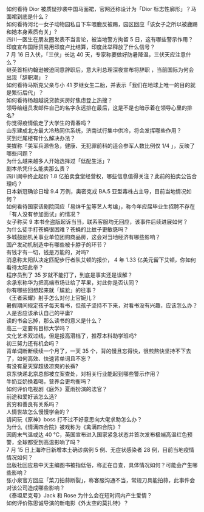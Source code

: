 如何看待 Dior 被质疑抄袭中国马面裙，官网还称设计为「Dior 标志性廓形」？马面裙到底是什么？  
如何看待河北一女子动物园私自下车喂鹿反被踢，园区回应「该女子之所以被鹿踢和她本身素质有关」?  
四川一医生在朋友圈发表不当言论，被当地警方拘留 5 日，这有哪些警示作用？  
印度宣布国际贸易用印度卢比结算，印度此举释放了什么信号？  
7 月 16 日入伏，「三伏」长达 40 天，专家称要做好防暑降温，三伏天应注意什么？  
继英首相约翰逊被迫同意辞职后，意大利总理深夜宣布将辞职 ，当前国际为何会出现「辞职潮」？  
如何看待马斯克父亲与小 41 岁继女生二胎，并表示「我们在地球上唯一的目的就是繁衍后代」？  
如何看待杨超越说贷款买房好焦虑登上热搜？  
领导给组员发邮件自己的名字永远排在最后，这是不是也暗示着在领导心里的排名?  
你觉得疫情偷走了大学生的青春吗？  
山东建成北方最大冷热同供系统，济南试行集中供冷，将会发挥哪些作用？  
买到烂尾楼有什么解决办法？  
美媒称「美军兵源告急，健康、无犯罪前科的适合参军人数比例仅 1/4 」，反映了哪些问题？  
为什么越来越多人开始选择过「低配生活」?  
剧本杀凭什么能卖那么贵？  
四川阆中终止起价 1.8 亿拍卖食堂经营权，哪些信息值得关注？此前的拍卖公告合理吗？  
日本新冠确诊日增 9.4 万例，奥密克戎 BA.5 亚型毒株占主导，目前当地情况如何？  
如何看待国家话剧院回应「易烊千玺等艺人考编」，称今年应届毕业生招聘不存在「有人没有参加面试」的情况？  
女子称买 9 本书全盗版起诉当当，联系客服均无回应，该事件后续进展如何？  
为什么徒手打苍蝇很困难？苍蝇的比蚊子更敏感吗？  
多城鼓励机关事业单位团购商品房，这会对当地经济有哪些影响？  
国产发动机制造中有哪些被卡脖子的环节？  
有钱才有一切，钱是万能的，对吗?  
消息称太阳队决定匹配步行者队艾顿的报价， 4 年 1.33 亿美元留下艾顿，你如何看待太阳此举？  
程序员到了 35 岁就不能打了，到底是事实还是误解？  
余承东称华为把高端市场让给了苹果，对此你是否认同？  
你有哪些回想起来就「尴尬」的往事？  
《王者荣耀》射手怎么对付上官婉儿？  
暑假期间规定孩子每天看书，但孩子坚持不下来，对看书没有兴趣，应该怎么办？  
人是否应该承认自己的平庸?  
读的书会忘掉，那么读书的意义是什么？  
高三一定要有目标大学吗？  
文化艺术双过线，但是报高滑档了，推荐本科助学班吗?  
初三努力还有机会吗？  
背单词断断续续一个月了，一天 35 个，背的慢且忘得快，很煎熬快坚持不下去了，如何高效、快速背单词且不忘？  
有没有夏天穿超级凉爽的长裤?  
京东快递北京总部被立案查处，对相关行业能起到哪些警示作用？  
牛奶豆奶换着喝，营养会更均衡吗？  
如何评价电视剧《庭外》夏雨扮演的法官？  
前途和爱好该怎么选?  
贫穷和善良有关系吗？  
人情世故怎么慢慢学会的？  
请问玩《原神》boss 打不过不好意思向大佬求助怎么办？  
为什么《情满四合院》被戏称为《禽满四合院》?  
因周末气温或达 40 ℃，英国宣布进入国家紧急状态并首次发布极端高温红色预警，全球都受到高温影响了吗？  
7 月 15 日上海昨日新增本土确诊病例 5 例、无症状感染者 28 例，目前当地疫情情况如何？  
出版社回应易中天主编图书被指低俗，称正在自查，具体情况如何？可能会产生哪些影响？  
张小泉官方回应「菜刀拍蒜断裂」，称客服沟通不当，常规刀具能拍蒜，此事件会对该公司造成哪些影响？  
《泰坦尼克号》Jack 和 Rose 为什么会在短时间内产生爱情？  
如何评价陈思诚导演的新电影《外太空的莫扎特》？  
